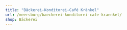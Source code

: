 ```yaml
---
title: "Bäckerei-Konditorei-Café Kränkel"
url: /meersburg/baeckerei-konditorei-cafe-kraenkel/
shop: Bäckerei
---
```


